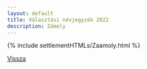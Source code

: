 ```yaml
---
layout: default
title: Választási névjegyzék 2022
description: Zámoly
---
```


{% include settlementHTMLs/Zaamoly.html %}

[Vissza](../)